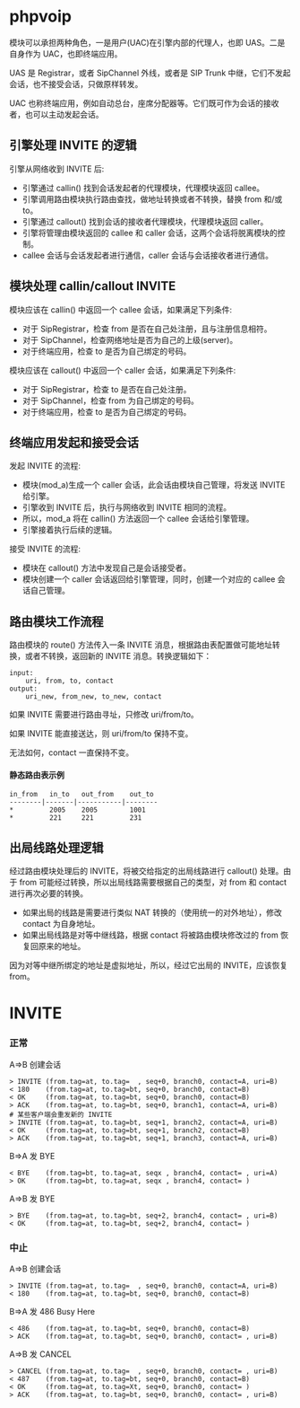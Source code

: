 # phpvoip

模块可以承担两种角色，一是用户(UAC)在引擎内部的代理人，也即 UAS。二是自身作为 UAC，也即终端应用。

UAS 是 Registrar，或者 SipChannel 外线，或者是 SIP Trunk 中继，它们不发起会话，也不接受会话，只做原样转发。

UAC 也称终端应用，例如自动总台，座席分配器等。它们既可作为会话的接收者，也可以主动发起会话。


## 引擎处理 INVITE 的逻辑

引擎从网络收到 INVITE 后:

* 引擎通过 callin() 找到会话发起者的代理模块，代理模块返回 callee。
* 引擎调用路由模块执行路由查找，做地址转换或者不转换，替换 from 和/或 to。
* 引擎通过 callout() 找到会话的接收者代理模块，代理模块返回 caller。
* 引擎将管理由模块返回的 callee 和 caller 会话，这两个会话将脱离模块的控制。
* callee 会话与会话发起者进行通信，caller 会话与会话接收者进行通信。


## 模块处理 callin/callout INVITE

模块应该在 callin() 中返回一个 callee 会话，如果满足下列条件:

* 对于 SipRegistrar，检查 from 是否在自己处注册，且与注册信息相符。
* 对于 SipChannel，检查网络地址是否为自己的上级(server)。
* 对于终端应用，检查 to 是否为自己绑定的号码。

模块应该在 callout() 中返回一个 caller 会话，如果满足下列条件:

* 对于 SipRegistrar，检查 to 是否在自己处注册。
* 对于 SipChannel，检查 from 为自己绑定的号码。
* 对于终端应用，检查 to 是否为自己绑定的号码。


## 终端应用发起和接受会话

发起 INVITE 的流程:

* 模块(mod_a)生成一个 caller 会话，此会话由模块自己管理，将发送 INVITE 给引擎。
* 引擎收到 INVITE 后，执行与网络收到 INVITE 相同的流程。
* 所以，mod_a 将在 callin() 方法返回一个 callee 会话给引擎管理。
* 引擎接着执行后续的逻辑。

接受 INVITE 的流程:

* 模块在 callout() 方法中发现自己是会话接受者。
* 模块创建一个 caller 会话返回给引擎管理，同时，创建一个对应的 callee 会话自己管理。


## 路由模块工作流程

路由模块的 route() 方法传入一条 INVITE 消息，根据路由表配置做可能地址转换，或者不转换，返回新的 INVITE 消息。转换逻辑如下：

```
input:
	uri, from, to, contact
output:
	uri_new, from_new, to_new, contact
```

如果 INVITE 需要进行路由寻址，只修改 uri/from/to。

如果 INVITE 能直接送达，则 uri/from/to 保持不变。

无法如何，contact 一直保持不变。

#### 静态路由表示例

```
in_from   in_to   out_from    out_to
--------|-------|-----------|--------
*         2005    2005        1001
*         221     221         231
```

## 出局线路处理逻辑

经过路由模块处理后的 INVITE，将被交给指定的出局线路进行 callout() 处理。由于 from 可能经过转换，所以出局线路需要根据自己的类型，对 from 和 contact 进行再次必要的转换。

* 如果出局的线路是需要进行类似 NAT 转换的（使用统一的对外地址），修改 contact 为自身地址。
* 如果出局线路是对等中继线路，根据 contact 将被路由模块修改过的 from 恢复回原来的地址。

因为对等中继所绑定的地址是虚拟地址，所以，经过它出局的 INVITE，应该恢复 from。



# INVITE

### 正常

A=>B 创建会话

	> INVITE (from.tag=at, to.tag=  , seq+0, branch0, contact=A, uri=B)
	< 180    (from.tag=at, to.tag=bt, seq+0, branch0, contact=B)
	< OK     (from.tag=at, to.tag=bt, seq+0, branch0, contact=B)
	> ACK    (from.tag=at, to.tag=bt, seq+0, branch1, contact=A, uri=B)
	# 某些客户端会重发新的 INVITE
	> INVITE (from.tag=at, to.tag=bt, seq+1, branch2, contact=A, uri=B)
	< OK     (from.tag=at, to.tag=bt, seq+1, branch2, contact=B)
	> ACK    (from.tag=at, to.tag=bt, seq+1, branch3, contact=A, uri=B)

B=>A 发 BYE

	< BYE    (from.tag=bt, to.tag=at, seqx , branch4, contact= , uri=A)
	> OK     (from.tag=bt, to.tag=at, seqx , branch4, contact= )

A=>B 发 BYE

	> BYE    (from.tag=at, to.tag=bt, seq+2, branch4, contact= , uri=B)
	< OK     (from.tag=at, to.tag=bt, seq+2, branch4, contact= )

### 中止

A=>B 创建会话

	> INVITE (from.tag=at, to.tag=  , seq+0, branch0, contact=A, uri=B)
	< 180    (from.tag=at, to.tag=bt, seq+0, branch0, contact=B)

B=>A 发 486 Busy Here

	< 486    (from.tag=at, to.tag=bt, seq+0, branch0, contact=B)
	> ACK    (from.tag=at, to.tag=bt, seq+0, branch0, contact= , uri=B)

A=>B 发 CANCEL

	> CANCEL (from.tag=at, to.tag=  , seq+0, branch0, contact= , uri=B)
	< 487    (from.tag=at, to.tag=bt, seq+0, branch0, contact=B)
	< OK     (from.tag=at, to.tag=Xt, seq+0, branch0, contact= )
	> ACK    (from.tag=at, to.tag=bt, seq+0, branch0, contact= , uri=B)


